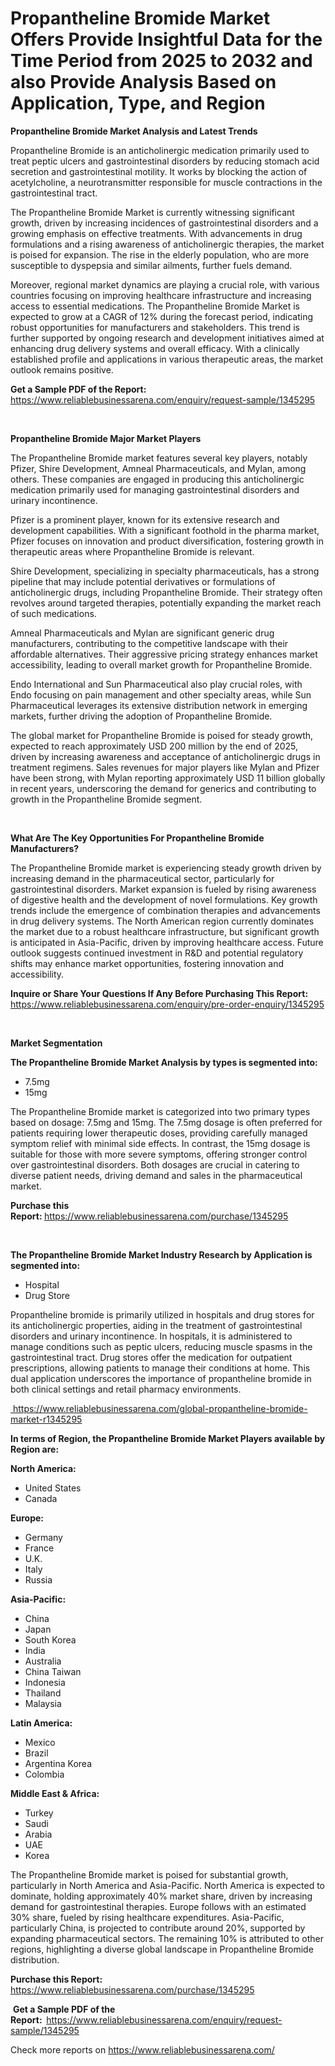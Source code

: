 <p><h1>Propantheline Bromide Market Offers Provide Insightful Data for the Time Period from 2025 to 2032 and also Provide Analysis Based on Application, Type, and Region</h1></p><p><strong>Propantheline Bromide Market Analysis and Latest Trends</strong></p>
<p><p>Propantheline Bromide is an anticholinergic medication primarily used to treat peptic ulcers and gastrointestinal disorders by reducing stomach acid secretion and gastrointestinal motility. It works by blocking the action of acetylcholine, a neurotransmitter responsible for muscle contractions in the gastrointestinal tract.</p><p>The Propantheline Bromide Market is currently witnessing significant growth, driven by increasing incidences of gastrointestinal disorders and a growing emphasis on effective treatments. With advancements in drug formulations and a rising awareness of anticholinergic therapies, the market is poised for expansion. The rise in the elderly population, who are more susceptible to dyspepsia and similar ailments, further fuels demand.</p><p>Moreover, regional market dynamics are playing a crucial role, with various countries focusing on improving healthcare infrastructure and increasing access to essential medications. The Propantheline Bromide Market is expected to grow at a CAGR of 12% during the forecast period, indicating robust opportunities for manufacturers and stakeholders. This trend is further supported by ongoing research and development initiatives aimed at enhancing drug delivery systems and overall efficacy. With a clinically established profile and applications in various therapeutic areas, the market outlook remains positive.</p></p>
<p><strong>Get a Sample PDF of the Report:&nbsp;</strong> <a href="https://www.reliablebusinessarena.com/enquiry/request-sample/1345295?utm_campaign=2198&utm_medium=2&utm_source=Github&utm_content=ia&utm_term=08032025&utm_id=propantheline-bromide">https://www.reliablebusinessarena.com/enquiry/request-sample/1345295</a></p>
<p>&nbsp;</p>
<p><strong>Propantheline Bromide Major Market Players</strong></p>
<p><p>The Propantheline Bromide market features several key players, notably Pfizer, Shire Development, Amneal Pharmaceuticals, and Mylan, among others. These companies are engaged in producing this anticholinergic medication primarily used for managing gastrointestinal disorders and urinary incontinence.</p><p>Pfizer is a prominent player, known for its extensive research and development capabilities. With a significant foothold in the pharma market, Pfizer focuses on innovation and product diversification, fostering growth in therapeutic areas where Propantheline Bromide is relevant.</p><p>Shire Development, specializing in specialty pharmaceuticals, has a strong pipeline that may include potential derivatives or formulations of anticholinergic drugs, including Propantheline Bromide. Their strategy often revolves around targeted therapies, potentially expanding the market reach of such medications.</p><p>Amneal Pharmaceuticals and Mylan are significant generic drug manufacturers, contributing to the competitive landscape with their affordable alternatives. Their aggressive pricing strategy enhances market accessibility, leading to overall market growth for Propantheline Bromide.</p><p>Endo International and Sun Pharmaceutical also play crucial roles, with Endo focusing on pain management and other specialty areas, while Sun Pharmaceutical leverages its extensive distribution network in emerging markets, further driving the adoption of Propantheline Bromide.</p><p>The global market for Propantheline Bromide is poised for steady growth, expected to reach approximately USD 200 million by the end of 2025, driven by increasing awareness and acceptance of anticholinergic drugs in treatment regimens. Sales revenues for major players like Mylan and Pfizer have been strong, with Mylan reporting approximately USD 11 billion globally in recent years, underscoring the demand for generics and contributing to growth in the Propantheline Bromide segment.</p></p>
<p>&nbsp;</p>
<p><strong>What Are The Key Opportunities For Propantheline Bromide Manufacturers?</strong></p>
<p><p>The Propantheline Bromide market is experiencing steady growth driven by increasing demand in the pharmaceutical sector, particularly for gastrointestinal disorders. Market expansion is fueled by rising awareness of digestive health and the development of novel formulations. Key growth trends include the emergence of combination therapies and advancements in drug delivery systems. The North American region currently dominates the market due to a robust healthcare infrastructure, but significant growth is anticipated in Asia-Pacific, driven by improving healthcare access. Future outlook suggests continued investment in R&D and potential regulatory shifts may enhance market opportunities, fostering innovation and accessibility.</p></p>
<p><strong>Inquire or Share Your Questions If Any Before Purchasing This Report:</strong> <a href="https://www.reliablebusinessarena.com/enquiry/pre-order-enquiry/1345295?utm_campaign=2198&utm_medium=2&utm_source=Github&utm_content=ia&utm_term=08032025&utm_id=propantheline-bromide">https://www.reliablebusinessarena.com/enquiry/pre-order-enquiry/1345295</a></p>
<p>&nbsp;</p>
<p><strong>Market Segmentation</strong></p>
<p><strong>The Propantheline Bromide Market Analysis by types is segmented into:</strong></p>
<p><ul><li>7.5mg</li><li>15mg</li></ul></p>
<p><p>The Propantheline Bromide market is categorized into two primary types based on dosage: 7.5mg and 15mg. The 7.5mg dosage is often preferred for patients requiring lower therapeutic doses, providing carefully managed symptom relief with minimal side effects. In contrast, the 15mg dosage is suitable for those with more severe symptoms, offering stronger control over gastrointestinal disorders. Both dosages are crucial in catering to diverse patient needs, driving demand and sales in the pharmaceutical market.</p></p>
<p><strong>Purchase this Report:&nbsp;</strong><a href="https://www.reliablebusinessarena.com/purchase/1345295?utm_campaign=2198&utm_medium=2&utm_source=Github&utm_content=ia&utm_term=08032025&utm_id=propantheline-bromide">https://www.reliablebusinessarena.com/purchase/1345295</a></p>
<p>&nbsp;</p>
<p><strong>The Propantheline Bromide Market Industry Research by Application is segmented into:</strong></p>
<p><ul><li>Hospital</li><li>Drug Store</li></ul></p>
<p><p>Propantheline bromide is primarily utilized in hospitals and drug stores for its anticholinergic properties, aiding in the treatment of gastrointestinal disorders and urinary incontinence. In hospitals, it is administered to manage conditions such as peptic ulcers, reducing muscle spasms in the gastrointestinal tract. Drug stores offer the medication for outpatient prescriptions, allowing patients to manage their conditions at home. This dual application underscores the importance of propantheline bromide in both clinical settings and retail pharmacy environments.</p></p>
<p><a href="https://www.reliablebusinessarena.com/global-propantheline-bromide-market-r1345295?utm_campaign=2198&utm_medium=2&utm_source=Github&utm_content=ia&utm_term=08032025&utm_id=propantheline-bromide">&nbsp;https://www.reliablebusinessarena.com/global-propantheline-bromide-market-r1345295</a></p>
<p><strong>In terms of Region, the Propantheline Bromide Market Players available by Region are:</strong></p>
<p>
    <p> <strong> North America: </strong>
        <ul>
            <li>United States</li>
            <li>Canada</li>
        </ul>
        </p> 
    <p> <strong> Europe: </strong>
        <ul>
            <li>Germany</li>
            <li>France</li>
            <li>U.K.</li>
            <li>Italy</li>
            <li>Russia</li>
        </ul>
        </p> 
    <p> <strong> Asia-Pacific: </strong>
        <ul>
            <li>China</li>
            <li>Japan</li>
            <li>South Korea</li>
            <li>India</li>
            <li>Australia</li>
            <li>China Taiwan</li>
            <li>Indonesia</li>
            <li>Thailand</li>
            <li>Malaysia</li>
        </ul>
        </p> 
    <p> <strong> Latin America: </strong>
        <ul>
            <li>Mexico</li>
            <li>Brazil</li>
            <li>Argentina Korea</li>
            <li>Colombia</li>
        </ul>
        </p> 
    <p> <strong> Middle East & Africa: </strong>
        <ul>
            <li>Turkey</li>
            <li>Saudi</li>
            <li>Arabia</li>
            <li>UAE</li>
            <li>Korea</li>
        </ul>
    </p>
    </p>
<p><p>The Propantheline Bromide market is poised for substantial growth, particularly in North America and Asia-Pacific. North America is expected to dominate, holding approximately 40% market share, driven by increasing demand for gastrointestinal therapies. Europe follows with an estimated 30% share, fueled by rising healthcare expenditures. Asia-Pacific, particularly China, is projected to contribute around 20%, supported by expanding pharmaceutical sectors. The remaining 10% is attributed to other regions, highlighting a diverse global landscape in Propantheline Bromide distribution.</p></p>
<p><strong>Purchase this Report: </strong><a href="https://www.reliablebusinessarena.com/purchase/1345295?utm_campaign=2198&utm_medium=2&utm_source=Github&utm_content=ia&utm_term=08032025&utm_id=propantheline-bromide">https://www.reliablebusinessarena.com/purchase/1345295</a></p>
<p>&nbsp;<strong>Get a Sample PDF of the Report:&nbsp;&nbsp;</strong><a href="https://www.reliablebusinessarena.com/enquiry/request-sample/1345295?utm_campaign=2198&utm_medium=2&utm_source=Github&utm_content=ia&utm_term=08032025&utm_id=propantheline-bromide">https://www.reliablebusinessarena.com/enquiry/request-sample/1345295</a></p>
<p><strong></strong></p>
<p>Check more reports on <a href="https://www.reliablebusinessarena.com/?utm_campaign=2198&utm_medium=2&utm_source=Github&utm_content=ia&utm_term=08032025&utm_id=propantheline-bromide">https://www.reliablebusinessarena.com/</a></p>